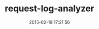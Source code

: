 ---
layout: post
title:  "request-log-analyzer"
repo:   "wvanbergen/request-log-analyzer"
date:   2015-02-18 17:21:56
gemurl: http://www.request-log-analyzer.com
---